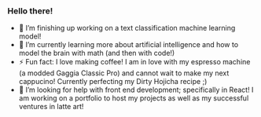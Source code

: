 ### Hello there!
- 🔭 I’m finishing up working on a text classification machine learning model!
- 🌱 I’m currently learning more about artificial intelligence and how to model the brain with math (and then with code!)
- ⚡ Fun fact: I love making coffee! I am in love with my espresso machine (a modded Gaggia Classic Pro) and cannot wait to make my next cappucino! Currently perfecting my Dirty Hojicha recipe ;)
- 🤔 I’m looking for help with front end development; specifically in React! I am working on a portfolio to host my projects as well as my successful ventures in latte art!
